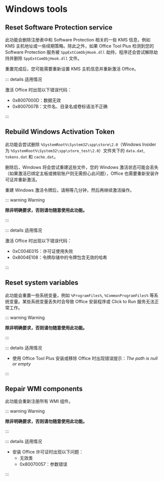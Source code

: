 # Windows tools

## Reset Software Protection service

此功能会删除注册表中和 Software Protection 相关的一些 KMS 信息，例如 KMS 主机地址或一些续期策略。除此之外，如果 Office Tool Plus 检测到您的 Software Protection 服务被 `SppExtComObjHook.dll` 劫持，程序还会尝试解除劫持并删除 `SppExtComObjHook.dll` 文件。

重置完成后，您可能需要重新设置 KMS 主机信息并重新激活 Office。

::: details 适用情况

激活 Office 时出现以下错误代码：

- 0x8007000D：数据无效
- 0x8007007B：文件名、目录名或卷标语法不正确

:::

## Rebuild Windows Activation Token

此功能会尝试删除 `%SystemRoot%\System32\spp\store\2.0`（Windows Insider 为 `%SystemRoot%\System32\spp\store_test\2.0`）文件夹下的 `data.dat`, `tokens.dat` 和 `cache.dat`。

删除后，Windows 将会尝试重建这些文件，您的 Windows 激活状态可能会丢失（如果激活已绑定主板或微软账户则无需担心此问题），Office 也需要重新安装许可证并重新激活。

重建 Windows 激活令牌后，请稍等几分钟，然后再继续激活操作。

::: warning Warning

**除非明确要求，否则请勿随意使用此功能。**

:::

::: details 适用情况

激活 Office 时出现以下错误代码：

- 0xC004E015：许可证使用失败
- 0x8004E108：令牌存储中的令牌包含无效的哈希

:::

## Reset system variables

此功能会重置一些系统变量，例如 `%ProgramFiles%`, `%CommonProgramFiles%` 等系统变量。某些系统变量丢失时会导致 Office 安装程序或 Click to Run 服务无法正常工作。

::: warning Warning

**除非明确要求，否则请勿随意使用此功能。**

:::

::: details 适用情况

- 使用 Office Tool Plus 安装或移除 Office 时出现错误提示：*The path is null or empty*

:::

## Repair WMI components

此功能会重新注册所有 WMI 组件。

::: warning Warning

**除非明确要求，否则请勿随意使用此功能。**

:::

::: details 适用情况

- 安装 Office 许可证时出现以下问题：
  - 无效类
  - 0x80070057：参数错误

:::
